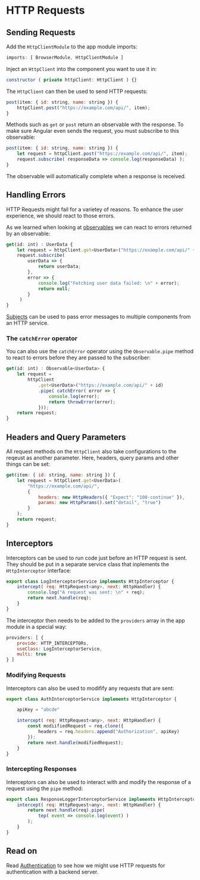 # HTTP Requests

## Sending Requests
Add the `HttpClientModule` to the app module imports:
```js
imports: [ BrowserModule, HttpClientModule ]
```
Inject an `HttpClient` into the component you want to use it in:
```js
constructor ( private httpClient: HttpClient ) {}
```
The `HttpClient` can then be used to send HTTP requests:
```js
post(item: { id: string, name: string }) {
    httpClient.post("https://example.com/api/", item);
}
```
Methods such as `get` or `post` return an observable with the response. 
To make sure Angular even sends the request, you must subscribe to this observable:
```js
post(item: { id: string, name: string }) {
    let request = httpClient.post("https://example.com/api/", item);
    request.subscribe( responseData => console.log(responseData) );
}
```
The observable will automatically complete when a response is received.

## Handling Errors
HTTP Requests might fail for a varietey of reasons. To enhance the user experience, we should react to those errors.

As we learned when looking at [observables](./observables.md) we can react to errors returned by an observable:
```js
get(id: int) : UserData {
    let request = httpClient.get<UserData>("https://example.com/api/" + id);
    request.subscribe( 
        userData => {
            return userData;
        }, 
        error => {
            console.log("Fetching user data failed: \n" + error);
            return null;
        }
     )
}
```
[Subjects](./observables.md#subjects) can be used to pass error messages to multiple components from an HTTP service.

### The `catchError` operator
You can also use the `catchError` operator using the `Observable.pipe` method to react to errors before they are passed to the subscriber:
```js
get(id: int) : Observable<UserData> {
    let request = 
        httpClient
            .get<UserData>("https://example.com/api/" + id)
            .pipe( catchError( error => {
                console.log(error);
                return throwError(error);
            }));
    return request;
}
```

## Headers and Query Parameters
All request methods on the `HttpClient` also take configurations to the reqeust as another parameter. Here, headers, query params and other things can be set:
```js
get(item: { id: string, name: string }) {
    let request = httpClient.get<UserData>(
        "https://example.com/api/", 
        {
            headers: new HttpHeaders({ "Expect": "100-continue" }),
            params: new HttpParams().set("detail", "true")
        }
    );
    return request;
}
```

## Interceptors
Interceptors can be used to run code just before an HTTP request is sent. They should be put in a separate service class that inplements the `HttpInterceptor` interface:
```js
export class LogInterceptorService implements HttpInterceptor {
    intercept( req: HttpRequest<any>, next: HttpHandler) {
        console.log("A request was sent: \n" + req);
        return next.handle(req);
    }
}
```
The interceptor then needs to be added to the `providers` array in the app module in a special way:
```js
providers: [ { 
    provide: HTTP_INTERCEPTORs, 
    useClass: LogInterceptorService,
    multi: true
} ]
```

### Modifying Requests
Interceptors can also be used to modifify any requests that are sent:
```js
export class AuthInterceptorService implements HttpInterceptor {

    apiKey = "abcde"

    intercept( req: HttpRequest<any>, next: HttpHandler) {
        const modiifiedRequest = req.clone({
            headers = req.headers.append("Authorization", apiKey)
        });
        return next.handle(modifiedRequest);
    }
}
```

### Intercepting Responses
Interceptors can also be used to interact with and modify the response of a request using the `pipe` method:
```js
export class ResponseLoggerInterceptorService implements HttpInterceptor {
    intercept( req: HttpRequest<any>, next: HttpHandler) {
        return next.handle(req).pipe(
            tep( event => console.log(event) )
        );
    }
}
```

## Read on
Read [Authentication](./authentication.md) to see how we might use HTTP requests for authentication with a backend server.